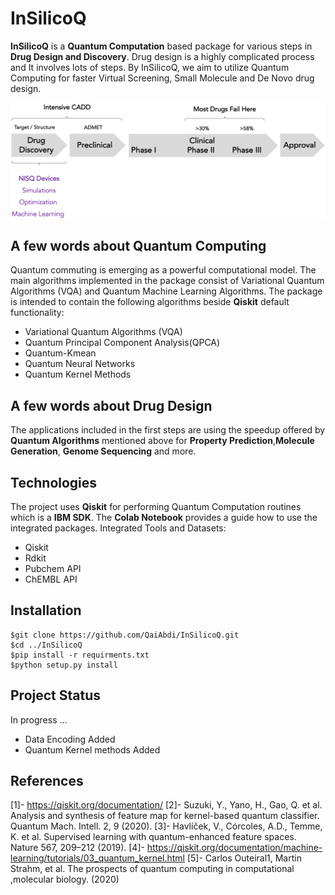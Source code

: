 # InSilicoQ

**InSilicoQ** is a __Quantum Computation__ based package for various steps in __Drug Design and Discovery__. Drug design is a highly complicated process and It involves lots of steps. By InSilicoQ, we aim to utilize Quantum Computing for faster Virtual Screening, Small Molecule and De Novo drug design. 

![NISQ in Drug Design](./Img/NISQ.png)


## A few words about Quantum Computing

Quantum commuting is emerging as a powerful computational model. The main algorithms implemented in the package consist of Variational Quantum Algorithms (VQA)
and Quantum Machine Learning Algorithms. The package is intended to contain the following algorithms beside __Qiskit__ default functionality: 

* Variational Quantum Algorithms (VQA)
* Quantum Principal Component Analysis(QPCA)
* Quantum-Kmean
* Quantum Neural Networks
* Quantum Kernel Methods

## A few words about Drug Design 
The applications included in the first steps are using the speedup offered by __Quantum Algorithms__ mentioned above for __Property Prediction__,__Molecule Generation__, __Genome Sequencing__ and more. 

## Technologies
The project uses __Qiskit__ for performing Quantum Computation routines which is a __IBM SDK__. The __Colab Notebook__ provides a guide how to use the integrated packages. Integrated Tools and Datasets:

* Qiskit
* Rdkit
* Pubchem API
* ChEMBL API

## Installation

```
$git clone https://github.com/QaiAbdi/InSilicoQ.git
$cd ../InSilicoQ
$pip install -r requirments.txt
$python setup.py install
```









## Project Status
 In progress ... 
 - Data Encoding Added
 - Quantum Kernel methods Added
 

## References
[1]- https://qiskit.org/documentation/
[2]- Suzuki, Y., Yano, H., Gao, Q. et al. Analysis and synthesis of feature map for kernel-based quantum classifier. Quantum Mach. Intell. 2, 9 (2020). 
[3]- Havlíček, V., Córcoles, A.D., Temme, K. et al. Supervised learning with quantum-enhanced feature spaces. Nature 567, 209–212 (2019). 
[4]- https://qiskit.org/documentation/machine-learning/tutorials/03_quantum_kernel.html
[5]- Carlos Outeiral1, Martin Strahm, et al. The prospects of quantum computing in computational ,molecular biology. (2020)




